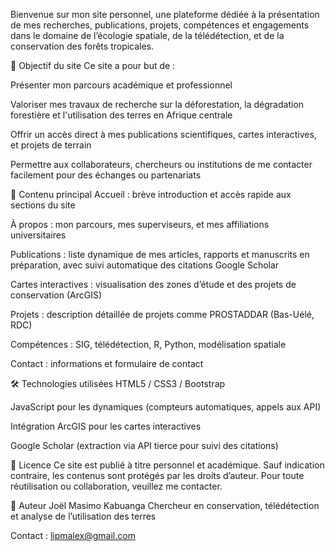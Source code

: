Bienvenue sur mon site personnel, une plateforme dédiée à la présentation de mes recherches, publications, projets, compétences et engagements dans le domaine de l’écologie spatiale, de la télédétection, et de la conservation des forêts tropicales.

🔎 Objectif du site
Ce site a pour but de :

Présenter mon parcours académique et professionnel

Valoriser mes travaux de recherche sur la déforestation, la dégradation forestière et l'utilisation des terres en Afrique centrale

Offrir un accès direct à mes publications scientifiques, cartes interactives, et projets de terrain

Permettre aux collaborateurs, chercheurs ou institutions de me contacter facilement pour des échanges ou partenariats

📁 Contenu principal
Accueil : brève introduction et accès rapide aux sections du site

À propos : mon parcours, mes superviseurs, et mes affiliations universitaires

Publications : liste dynamique de mes articles, rapports et manuscrits en préparation, avec suivi automatique des citations Google Scholar

Cartes interactives : visualisation des zones d’étude et des projets de conservation (ArcGIS)

Projets : description détaillée de projets comme PROSTADDAR (Bas-Uélé, RDC)

Compétences : SIG, télédétection, R, Python, modélisation spatiale

Contact : informations et formulaire de contact

🛠️ Technologies utilisées
HTML5 / CSS3 / Bootstrap

JavaScript pour les dynamiques (compteurs automatiques, appels aux API)

Intégration ArcGIS pour les cartes interactives

Google Scholar (extraction via API tierce pour suivi des citations)

📜 Licence
Ce site est publié à titre personnel et académique. Sauf indication contraire, les contenus sont protégés par les droits d’auteur. Pour toute réutilisation ou collaboration, veuillez me contacter.

👤 Auteur
Joël Masimo Kabuanga
Chercheur en conservation, télédétection et analyse de l’utilisation des terres

Contact : lipmalex@gmail.com


